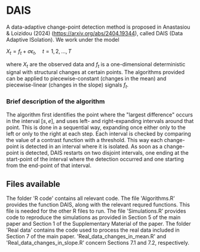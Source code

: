 # DAIS

A data-adaptive change-point detection method is proposed in Anastasiou & Loizidou (2024) (https://arxiv.org/abs/2404.19344), called DAIS (Data Adaptive ISolation). We work under the model

$X_t = f_t + \sigma \epsilon_t, \quad t = 1, 2, \ldots, T$

where $X_t$ are the observed data and $f_t$ is a one-dimensional deterministic signal with structural changes at certain points. The algorithms provided can be applied to piecewise-constant (changes in the mean) and piecewise-linear (changes in the slope) signals $f_t$. 

### Brief description of the algorithm
The algorithm first identifies the point where the "largest difference" occurs in the interval $[s,e]$, and uses left- and right-expanding intervals around that point. This is done in a sequential way, expanding once either only to the left or only to the right at each step. Each interval is checked by comparing the value of a contrast function with a threshold. This way each change-point is detected in an interval where it is isolated. As soon as a change-point is detected, DAIS restarts on two disjoint intervals, one ending at the start-point of the interval where the detection occurred and one starting from the end-point of that interval.

## Files available
The folder 'R code' contains all relevant code. The file 'Algorithms.R' provides the function DAIS, along with the relevant requred functions. This file is needed for the other R files to run. The file 'Simulations.R' provides code to reproduce the simulations as provided in Section 5 of the main paper and Section 1 of the Supplementary Material of the paper. The folder 'Real data' contains the code used to process the real data included in Section 7 of the main paper. 'Real_data_changes_in_mean.R' and 'Real_data_changes_in_slope.R' concern Sections 7.1 and 7.2, respectively.

